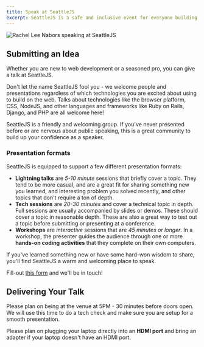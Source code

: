 ```yaml
---
title: Speak at SeattleJS
excerpt: SeattleJS is a safe and inclusive event for everyone building on the web
---
```

![Rachel Lee Nabors speaking at SeattleJS](https://pbs.twimg.com/media/Fe6igRiaEAADO0N?format=jpg&name=large)

## Submitting an Idea

Whether you are new to web development or a seasoned pro, you can give a talk at SeattleJS. 

Don't let the name SeattleJS fool you - we welcome people and presentations regardless of which technologies you are excited about using to build on the web. Talks about technologies like the browser platform, CSS, NodeJS, and other languages and frameworks like Ruby on Rails, Django, and PHP are all welcome here!

SeattleJS is a friendly and welcoming group. If you've never presented before or are nervous about public speaking, this is a great community to build up your confidence as a speaker.

### Presentation formats

SeattleJS is equipped to support a few different presentation formats:

- **Lightning talks** are *5-10 minute* sessions that briefly cover a topic. They tend to be more casual, and are a great fit for sharing something new you learned, and interesting problem you solved recently, and other topics that don't require a ton of depth.
- **Tech sessions** are *20-30 minutes* and cover a technical topic in depth. Full sessions are usually accompanied by slides or demos. These should cover a topic in reasonable depth. These are also a great way to test out a topic before submitting or presenting at a conference.
- **Workshops** are *interactive* sessions that are *45 minutes or longer*. In a workshop, the presenter guides the audience through one or more **hands-on coding activities** that they complete on their own computers.

If you've learned something new or have some hard-won wisdom to share, you'll find SeattleJS a warm and welcoming place to speak.

Fill-out <a target="_blank" href="https://airtable.com/shrkvVTP37PnIqgoN">this form</a> and we'll be in touch!

## Delivering Your Talk

Please plan on being at the venue at 5PM - 30 minutes before doors open. We will use this time to do a tech check and make sure you are setup for a smooth presentation. 

Please plan on plugging your laptop directly into an **HDMI port** and bring an adapter if your laptop doesn't have an HDMI port. 
